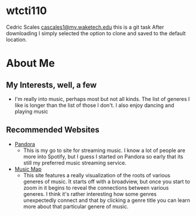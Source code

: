 # wtcti110
Cedric Scales
cascales1@my.waketech.edu
this is a git task 
After downloading I simply selected the option to clone and saved to the default location. 

# About Me
## My Interests, well, a few
* I'm really into music, perhaps most but not all kinds. The list of generes I like is longer than the list of those I don't. I also enjoy dancing and playing music
## Recommended Websites
* [Pandora](https://www.Pandora.com)
	* This is my go to site for streaming music. I know a lot of people are more into Spotify, but I guess I started on Pandora so early that its still my preferred music streaming service. 
* [Music Map](https://www.musicmap.info)
	* This site features a really visualization of the roots of various generes of music. It starts off with a broadview, but once you start to zoom in it begins to reveal the connections between various generes. I think it's rather interesting how some genres unexpectedly connect and that by clicking a genre title you can learn more about that particular genere of music.

